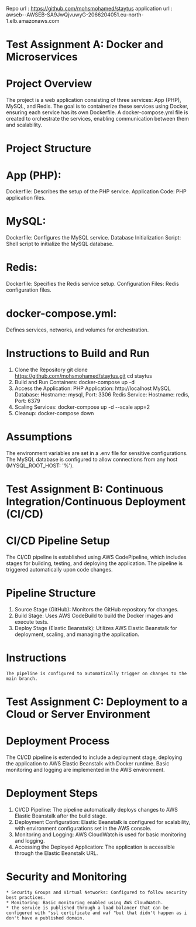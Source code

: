 Repo url : https://github.com/mohsmohamed/staytus
application url : awseb--AWSEB-SA9JwQjvuwyG-2066204051.eu-north-1.elb.amazonaws.com

# Test Assignment A: Docker and Microservices
# Project Overview
The project is a web application consisting of three services: App (PHP), MySQL, and Redis. The goal is to containerize these services using Docker, ensuring each service has its own Dockerfile. A docker-compose.yml file is created to orchestrate the services, enabling communication between them and scalability.

# Project Structure
# App (PHP):

Dockerfile: Describes the setup of the PHP service.
Application Code: PHP application files.
# MySQL:
Dockerfile: Configures the MySQL service.
Database Initialization Script: Shell script to initialize the MySQL database.
# Redis:
Dockerfile: Specifies the Redis service setup.
Configuration Files: Redis configuration files.
# docker-compose.yml:
Defines services, networks, and volumes for orchestration.


# Instructions to Build and Run
1. Clone the Repository
    git clone https://github.com/mohsmohamed/staytus.git
    cd staytus
2. Build and Run Containers:
    docker-compose up -d
3. Access the Application:
    PHP Application: http://localhost
    MySQL Database: Hostname: mysql, Port: 3306
    Redis Service: Hostname: redis, Port: 6379
4. Scaling Services:
    docker-compose up -d --scale app=2
5. Cleanup:
    docker-compose down

# Assumptions
The environment variables are set in a .env file for sensitive configurations.
The MySQL database is configured to allow connections from any host (MYSQL_ROOT_HOST: '%').


# Test Assignment B: Continuous Integration/Continuous Deployment (CI/CD)

# CI/CD Pipeline Setup
The CI/CD pipeline is established using AWS CodePipeline, which includes stages for building, testing, and deploying the application. The pipeline is triggered automatically upon code changes.

# Pipeline Structure
1. Source Stage (GitHub):
    Monitors the GitHub repository for changes.
2. Build Stage:
    Uses AWS CodeBuild to build the Docker images and execute tests.
3. Deploy Stage (Elastic Beanstalk):
    Utilizes AWS Elastic Beanstalk for deployment, scaling, and managing the application.

# Instructions
    The pipeline is configured to automatically trigger on changes to the main branch.

# Test Assignment C: Deployment to a Cloud or Server Environment

# Deployment Process
The CI/CD pipeline is extended to include a deployment stage, deploying the application to AWS Elastic Beanstalk with Docker runtime. Basic monitoring and logging are implemented in the AWS environment.

# Deployment Steps
1. CI/CD Pipeline:
    The pipeline automatically deploys changes to AWS Elastic Beanstalk after the build stage.
2. Deployment Configuration:
    Elastic Beanstalk is configured for scalability, with environment configurations set in the AWS console.
3. Monitoring and Logging:
    AWS CloudWatch is used for basic monitoring and logging.
4. Accessing the Deployed Application:
    The application is accessible through the Elastic Beanstalk URL.

# Security and Monitoring
    * Security Groups and Virtual Networks: Configured to follow security best practices.
    * Monitoring: Basic monitoring enabled using AWS CloudWatch.
    * the service is published through a load balancer that can be configured with "ssl certificate and waf "but that didn't happen as i don't have a published domain.
